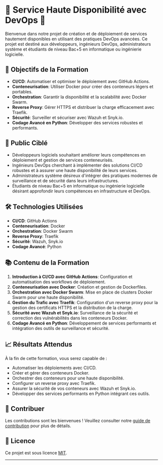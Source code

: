 # :loudspeaker: Service Haute Disponibilité avec DevOps :loudspeaker:

Bienvenue dans notre projet de création et de déploiement de services hautement disponibles en utilisant des pratiques DevOps avancées. Ce projet est destiné aux développeurs, ingénieurs DevOps, administrateurs système et étudiants de niveau Bac+5 en informatique ou ingénierie logicielle.

## 🚀 Objectifs de la Formation

- **CI/CD**: Automatiser et optimiser le déploiement avec GitHub Actions.
- **Conteneurisation**: Utiliser Docker pour créer des conteneurs légers et portables.
- **Orchestration**: Garantir la disponibilité et la scalabilité avec Docker Swarm.
- **Reverse Proxy**: Gérer HTTPS et distribuer la charge efficacement avec Traefik.
- **Sécurité**: Surveiller et sécuriser avec Wazuh et Snyk.io.
- **Codage Avancé en Python**: Développer des services robustes et performants.

## 🎯 Public Ciblé

- Développeurs logiciels souhaitant améliorer leurs compétences en déploiement et gestion de services conteneurisés.
- Ingénieurs DevOps cherchant à implémenter des solutions CI/CD robustes et à assurer une haute disponibilité de leurs services.
- Administrateurs système désireux d'intégrer des pratiques modernes de surveillance et de sécurité dans leurs infrastructures.
- Étudiants de niveau Bac+5 en informatique ou ingénierie logicielle désirant approfondir leurs compétences en infrastructure et DevOps.

## 🛠️ Technologies Utilisées

- **CI/CD**: GitHub Actions
- **Conteneurisation**: Docker
- **Orchestration**: Docker Swarm
- **Reverse Proxy**: Traefik
- **Sécurité**: Wazuh, Snyk.io
- **Codage Avancé**: Python

## 📚 Contenu de la Formation

1. **Introduction à CI/CD avec GitHub Actions**: Configuration et automatisation des workflows de déploiement.
2. **Conteneurisation avec Docker**: Création et gestion de Dockerfiles.
3. **Orchestration avec Docker Swarm**: Mise en place de clusters Docker Swarm pour une haute disponibilité.
4. **Gestion du Trafic avec Traefik**: Configuration d'un reverse proxy pour la gestion des certificats HTTPS et la distribution de la charge.
5. **Sécurité avec Wazuh et Snyk.io**: Surveillance de la sécurité et correction des vulnérabilités dans les conteneurs Docker.
6. **Codage Avancé en Python**: Développement de services performants et intégration des outils de surveillance et sécurité.

## 📈 Résultats Attendus

À la fin de cette formation, vous serez capable de :

- Automatiser les déploiements avec CI/CD.
- Créer et gérer des conteneurs Docker.
- Orchestrer des conteneurs pour une haute disponibilité.
- Configurer un reverse proxy avec Traefik.
- Assurer la sécurité de vos conteneurs avec Wazuh et Snyk.io.
- Développer des services performants en Python intégrant ces outils.

## 🤝 Contribuer

Les contributions sont les bienvenues ! Veuillez consulter notre [guide de contribution](CONTRIBUTING.md) pour plus de détails.

## 📄 Licence

Ce projet est sous licence [MIT](LICENSE).

---

